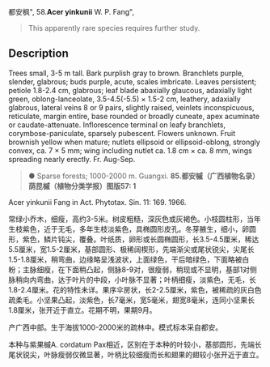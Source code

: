 都安枫",
58.**Acer yinkunii** W. P. Fang",

> This apparently rare species requires further study.

## Description
Trees small, 3-5 m tall. Bark purplish gray to brown. Branchlets purple, slender, glabrous; buds purple, acute, scales imbricate. Leaves persistent; petiole 1.8-2.4 cm, glabrous; leaf blade abaxially glaucous, adaxially light green, oblong-lanceolate, 3.5-4.5(-5.5) × 1.5-2 cm, leathery, adaxially glabrous, lateral veins 8 or 9 pairs, slightly raised, veinlets inconspicuous, reticulate, margin entire, base rounded or broadly cuneate, apex acuminate or caudate-attenuate. Inflorescence terminal on leafy branchlets, corymbose-paniculate, sparsely pubescent. Flowers unknown. Fruit brownish yellow when mature; nutlets ellipsoid or ellipsoid-oblong, strongly convex, ca. 7 × 5 mm; wing including nutlet ca. 1.8 cm × ca. 8 mm, wings spreading nearly erectly. Fr. Aug-Sep.

> ● Sparse forests; 1000-2000 m. Guangxi.
**85.都安槭（广西植物名录）荫昆槭（植物分类学报）图版57: 1**

Acer yinkunii Fang in Act. Phytotax. Sin. 11: 169. 1966.

常绿小乔木，细瘦，高约3-5米。树皮粗糙，深灰色或灰褐色。小枝圆柱形，当年生枝紫色，近于无毛，多年生枝淡紫色，具椭圆形皮孔。冬芽腋生，细小，卵圆形，紫色，鳞片钝尖，覆叠。叶纸质，卵形或长圆椭圆形，长3.5-4.5厘米，稀达5.5厘米，宽1.5-2厘米，基部圆形、极稀阔楔形，先端渐尖或尾状锐尖，尖尾长1.5-1.8厘米，稍弯曲，边缘略呈浅波状，上面绿色，干后暗绿色，下面略被白粉；主脉细瘦，在下面稍凸起，侧脉8-9对，很瘦弱，稍现或不显明，基部1对侧脉稍向内弯曲，达于叶片的中段，小叶脉不显著；叶柄细瘦，淡紫色，无毛，长1.8-2.4厘米。花的特性未详。果序伞房状，长2-2.5厘米，紫色，被稀疏的灰白色疏柔毛。小坚果凸起，淡紫色，长7毫米，宽5毫米，翅宽8毫米，连同小坚果长1.8厘米，张开近于直立。花期不明，果期9月。

产广西中部。生于海拔1000-2000米的疏林中。模式标本采自都安。

本种与紫果槭A. cordatum Pax相近，区别在于本种的叶较小，基部圆形，先端长尾状锐尖，叶脉瘦弱仅微显著，叶柄比较细瘦而长和翅果的翅较小张开近于直立。
